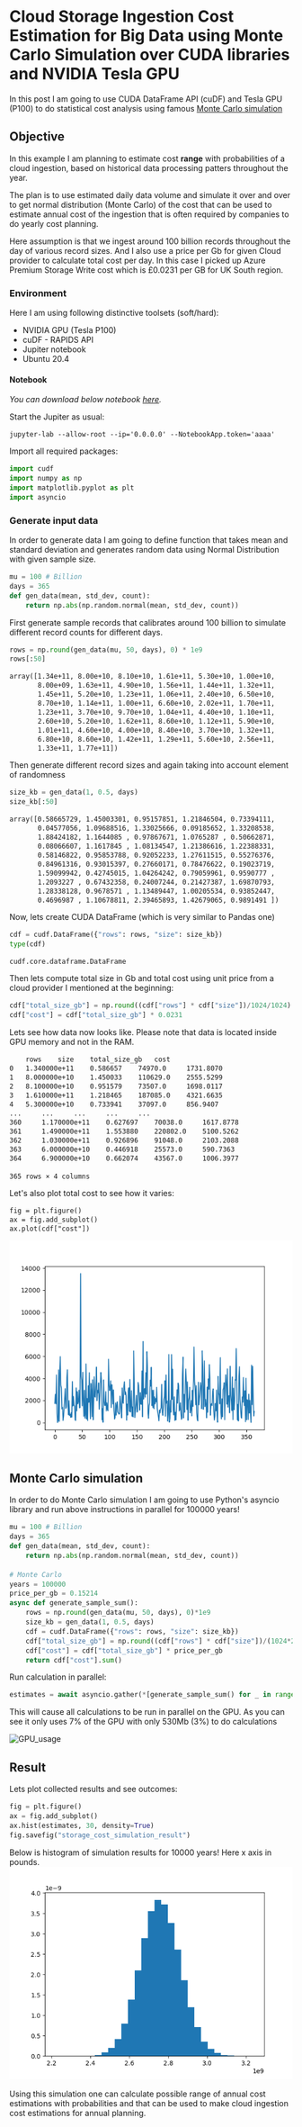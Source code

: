 # Cloud Storage Ingestion Cost Estimation for Big Data using Monte Carlo Simulation over CUDA libraries and NVIDIA Tesla GPU

In this post I am going to use CUDA DataFrame API (cuDF) and Tesla GPU (P100) to
do statistical cost analysis using famous [Monte Carlo simulation](https://en.wikipedia.org/wiki/Monte_Carlo_method)

## Objective
In this example I am planning to estimate cost **range** with probabilities of a cloud ingestion,
based on historical data processing patters throughout the year. 

The plan is to use estimated daily data volume and simulate it over and over 
to get normal distribution (Monte Carlo) of the cost that can be used to estimate annual cost
of the ingestion that is often required by companies to do yearly cost planning.

Here assumption is that we ingest around 100 billion records throughout the day of various record sizes. 
And I also use a price per Gb for given Cloud provider to calculate total cost per day. 
In this case I picked up Azure Premium Storage Write cost which is £0.0231 per GB for UK South region.   

### Environment

Here I am using following distinctive toolsets (soft/hard):

- NVIDIA GPU (Tesla P100) 
- cuDF - RAPIDS API
- Jupiter notebook
- Ubuntu 20.4

#### Notebook

_You can download below notebook [here](https://github.com/khalidmammadov/python_code/blob/master/notebooks/CloudStorageCostAnalysis_RAPIDS.ipynb)._

Start the Jupiter as usual:
```
jupyter-lab --allow-root --ip='0.0.0.0' --NotebookApp.token='aaaa'
```

Import all required packages:
```python
import cudf
import numpy as np
import matplotlib.pyplot as plt
import asyncio
```

### Generate input data 

In order to generate data I am going to define function that takes 
mean and standard deviation and generates random data using Normal Distribution
with given sample size. 

```python
mu = 100 # Billion
days = 365
def gen_data(mean, std_dev, count):
    return np.abs(np.random.normal(mean, std_dev, count))
```

First generate sample records that calibrates around 100 billion
to simulate different record counts for different days.
```python
rows = np.round(gen_data(mu, 50, days), 0) * 1e9
rows[:50]
```
```text
array([1.34e+11, 8.00e+10, 8.10e+10, 1.61e+11, 5.30e+10, 1.00e+10,
       8.00e+09, 1.63e+11, 4.90e+10, 1.56e+11, 1.44e+11, 1.32e+11,
       1.45e+11, 5.20e+10, 1.23e+11, 1.06e+11, 2.40e+10, 6.50e+10,
       8.70e+10, 1.14e+11, 1.00e+11, 6.60e+10, 2.02e+11, 1.70e+11,
       1.23e+11, 3.70e+10, 9.70e+10, 1.04e+11, 4.40e+10, 1.10e+11,
       2.60e+10, 5.20e+10, 1.62e+11, 8.60e+10, 1.12e+11, 5.90e+10,
       1.01e+11, 4.60e+10, 4.00e+10, 8.40e+10, 3.70e+10, 1.32e+11,
       6.80e+10, 8.60e+10, 1.42e+11, 1.29e+11, 5.60e+10, 2.56e+11,
       1.33e+11, 1.77e+11])
```

Then generate different record sizes and again taking into account element of randomness 
```python
size_kb = gen_data(1, 0.5, days)
size_kb[:50]
```
```text
array([0.58665729, 1.45003301, 0.95157851, 1.21846504, 0.73394111,
       0.04577056, 1.09688516, 1.33025666, 0.09185652, 1.33208538,
       1.88424182, 1.1644085 , 0.97867671, 1.0765287 , 0.50662871,
       0.08066607, 1.1617845 , 1.08134547, 1.21386616, 1.22388331,
       0.58146822, 0.95853788, 0.92052233, 1.27611515, 0.55276376,
       0.84961316, 0.93015397, 0.27660171, 0.78476622, 0.19023719,
       1.59099942, 0.42745015, 1.04264242, 0.79059961, 0.9590777 ,
       1.2093227 , 0.67432358, 0.24007244, 0.21427387, 1.69870793,
       1.28338128, 0.9678571 , 1.13489447, 1.00205534, 0.93852447,
       0.4696987 , 1.10678811, 2.39465893, 1.42679065, 0.9891491 ])
```

Now, lets create CUDA DataFrame (which is very similar to Pandas one)
```python
cdf = cudf.DataFrame({"rows": rows, "size": size_kb})
type(cdf)
```
```text
cudf.core.dataframe.DataFrame
```

Then lets compute total size in Gb and total cost using unit price from a cloud provider 
I mentioned at the beginning:
```python
cdf["total_size_gb"] = np.round((cdf["rows"] * cdf["size"])/1024/1024)
cdf["cost"] = cdf["total_size_gb"] * 0.0231
```

Lets see how data now looks like. Please note that data is located inside GPU memory and not in the RAM.
```text
	rows 	size 	total_size_gb 	cost
0 	1.340000e+11 	0.586657 	74970.0 	1731.8070
1 	8.000000e+10 	1.450033 	110629.0 	2555.5299
2 	8.100000e+10 	0.951579 	73507.0 	1698.0117
3 	1.610000e+11 	1.218465 	187085.0 	4321.6635
4 	5.300000e+10 	0.733941 	37097.0 	856.9407
... 	... 	... 	... 	...
360 	1.170000e+11 	0.627697 	70038.0 	1617.8778
361 	1.490000e+11 	1.553880 	220802.0 	5100.5262
362 	1.030000e+11 	0.926896 	91048.0 	2103.2088
363 	6.000000e+10 	0.446918 	25573.0 	590.7363
364 	6.900000e+10 	0.662074 	43567.0 	1006.3977

365 rows × 4 columns
```

Let's also plot total cost to see how it varies:
```text
fig = plt.figure()
ax = fig.add_subplot()
ax.plot(cdf["cost"])
```
![total_cost](../images/storage_cost_cudf.png)

## Monte Carlo simulation

In order to do Monte Carlo simulation I am going to use Python's asyncio library and run 
above instructions in parallel for 100000 years!

```python
mu = 100 # Billion
days = 365
def gen_data(mean, std_dev, count):
    return np.abs(np.random.normal(mean, std_dev, count))

# Monte Carlo
years = 100000
price_per_gb = 0.15214
async def generate_sample_sum():
    rows = np.round(gen_data(mu, 50, days), 0)*1e9
    size_kb = gen_data(1, 0.5, days)
    cdf = cudf.DataFrame({"rows": rows, "size": size_kb})
    cdf["total_size_gb"] = np.round((cdf["rows"] * cdf["size"])/(1024*2))
    cdf["cost"] = cdf["total_size_gb"] * price_per_gb
    return cdf["cost"].sum()
```

Run calculation in parallel:
```python
estimates = await asyncio.gather(*[generate_sample_sum() for _ in range(years)])
```
This will cause all calculations to be run in parallel on the GPU. As you can see it only uses 7% of the GPU
with only 530Mb (3%) to do calculations

![GPU_usage](../images/GPU_use_storage_cost_estimate.png)

## Result

Lets plot collected results and see outcomes:

```python
fig = plt.figure()
ax = fig.add_subplot()
ax.hist(estimates, 30, density=True)
fig.savefig("storage_cost_simulation_result")
```

Below is histogram of simulation results for 10000 years! Here x axis in pounds.
![simulation_result](../images/storage_cost_simulation_result.png)

Using this simulation one can calculate possible range of annual cost estimations with 
probabilities and that can be used to make cloud ingestion cost estimations for annual planning. 
